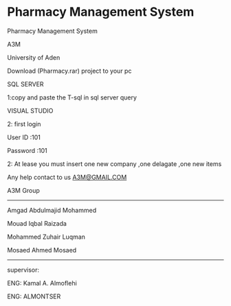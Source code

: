 # Pharmacy Management System
Pharmacy Management System


A3M


University of Aden




Download (Pharmacy.rar) project to your pc
 
SQL SERVER

1:copy and paste the T-sql in sql server query


VISUAL STUDIO


2: first login

User ID :101

Password :101

2: At lease you must insert one  new company ,one delagate ,one new items 


Any help contact to us A3M@GMAIL.COM

A3M Group

*************

Amgad Abdulmajid Mohammed 

Mouad Iqbal Raizada

Mohammed Zuhair Luqman 

Mosaed Ahmed Mosaed



******************

supervisor: 

ENG: Kamal A. Almoflehi

ENG: ALMONTSER


